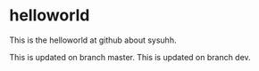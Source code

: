 # helloworld
This is the helloworld at github about sysuhh.


This is updated on branch master.
This is updated on branch dev.
